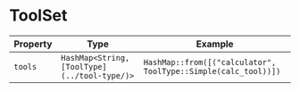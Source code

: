 # ToolSet

| Property | Type | Example |
|----------|------|---------|
| `tools` | `HashMap<String, [ToolType](../tool-type/)>` | `HashMap::from([("calculator", ToolType::Simple(calc_tool))])` |